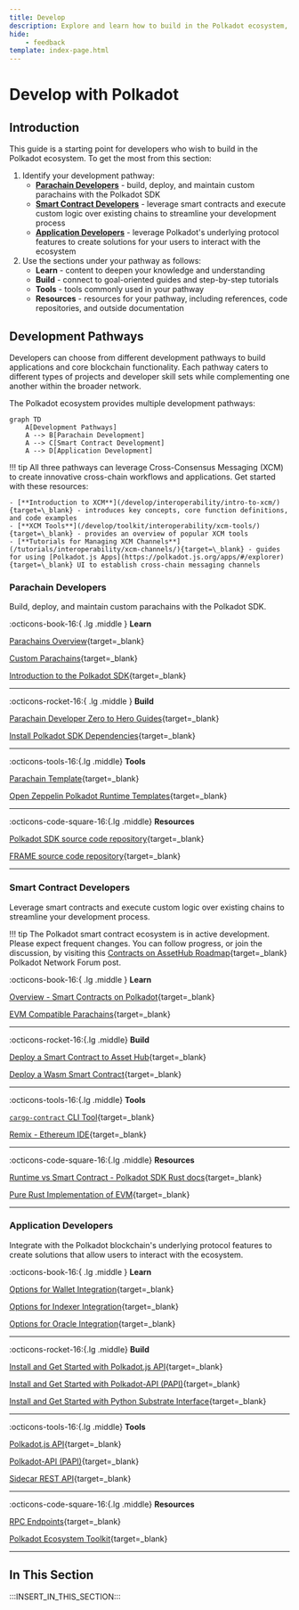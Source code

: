 ```yaml
---
title: Develop
description: Explore and learn how to build in the Polkadot ecosystem, from a custom parachain to smart contracts, supported by robust integrations and developer tools.
hide: 
    - feedback
template: index-page.html
---
```


# Develop with Polkadot

## Introduction

This guide is a starting point for developers who wish to build in the Polkadot ecosystem. To get the most from this section: 

1. Identify your development pathway:
    - [**Parachain Developers**](#parachain-developers) - build, deploy, and maintain custom parachains with the Polkadot SDK
    - [**Smart Contract Developers**](#smart-contract-developers) - leverage smart contracts and execute custom logic over existing chains to streamline your development process
    - [**Application Developers**](#application-developers) - leverage Polkadot's underlying protocol features to create solutions for your users to interact with the ecosystem
2. Use the sections under your pathway as follows:
    - **Learn** - content to deepen your knowledge and understanding 
    - **Build** - connect to goal-oriented guides and step-by-step tutorials
    - **Tools** - tools commonly used in your pathway
    - **Resources** - resources for your pathway, including references, code repositories, and outside documentation

## Development Pathways

Developers can choose from different development pathways to build applications and core blockchain functionality. Each pathway caters to different types of projects and developer skill sets while complementing one another within the broader network.

The Polkadot ecosystem provides multiple development pathways:

```mermaid
graph TD
    A[Development Pathways]
    A --> B[Parachain Development]
    A --> C[Smart Contract Development]
    A --> D[Application Development]
```

!!! tip 
    All three pathways can leverage Cross-Consensus Messaging (XCM) to create innovative cross-chain workflows and applications. Get started with these resources:

    - [**Introduction to XCM**](/develop/interoperability/intro-to-xcm/){target=\_blank} - introduces key concepts, core function definitions, and code examples
    - [**XCM Tools**](/develop/toolkit/interoperability/xcm-tools/){target=\_blank} - provides an overview of popular XCM tools
    - [**Tutorials for Managing XCM Channels**](/tutorials/interoperability/xcm-channels/){target=\_blank} - guides for using [Polkadot.js Apps](https://polkadot.js.org/apps/#/explorer){target=\_blank} UI to establish cross-chain messaging channels 


### Parachain Developers 

Build, deploy, and maintain custom parachains with the Polkadot SDK.

<div class="cards" markdown>

:octicons-book-16:{ .lg .middle } **Learn** 

[Parachains Overview](/polkadot-protocol/architecture/parachains/overview/){target=\_blank}

[Custom Parachains](/develop/parachains/get-started/build-custom-parachains/){target=\_blank}

[Introduction to the Polkadot SDK](/develop/parachains/get-started/intro-polkadot-sdk/){target=\_blank}

---

</div>

<div class="cards" markdown>

:octicons-rocket-16:{ .lg .middle } **Build** 

[Parachain Developer Zero to Hero Guides](/tutorials/polkadot-sdk/parachains/zero-to-hero/){target=\_blank}

[Install Polkadot SDK Dependencies](/develop/parachains/get-started/install-polkadot-sdk/){target=\_blank}

---

</div>

<div class="cards" markdown>

:octicons-tools-16:{.lg .middle} **Tools**


[Parachain Template](https://github.com/paritytech/polkadot-sdk/tree/master/templates/parachain){target=\_blank}

[Open Zeppelin Polkadot Runtime Templates](https://github.com/OpenZeppelin/polkadot-runtime-templates/tree/main){target=\_blank}

---

</div>

<div class="cards" markdown>

:octicons-code-square-16:{.lg .middle} **Resources**


[Polkadot SDK source code repository](https://github.com/paritytech/polkadot-sdk){target=\_blank} 
    
[FRAME source code repository](https://github.com/paritytech/polkadot-sdk/tree/master/substrate/frame){target=\_blank}

---

</div>

### Smart Contract Developers 

Leverage smart contracts and execute custom logic over existing chains to streamline your development process.

!!! tip
    The Polkadot smart contract ecosystem is in active development. Please expect frequent changes. You can follow progress, or join the discussion, by visiting this [Contracts on AssetHub Roadmap](https://forum.polkadot.network/t/contracts-on-assethub-roadmap/9513/57){target=\_blank} Polkadot Network Forum post.


<div class="cards" markdown>

:octicons-book-16:{ .lg .middle } **Learn**

[Overview - Smart Contracts on Polkadot](/develop/smart-contracts/overview/){target=\_blank}

[EVM Compatible Parachains](/develop/smart-contracts/evm/parachain-contracts/#evm-compatible-parachains){target=\_blank}

---

</div>

<div class="cards" markdown>

:octicons-rocket-16:{.lg .middle} **Build**

[Deploy a Smart Contract to Asset Hub](/develop/smart-contracts/evm/native-evm-contracts/#deploy-a-smart-contract-to-asset-hub){target=\_blank} 
    
[Deploy a Wasm Smart Contract](/develop/smart-contracts/wasm-ink/){target=\_blank}

---

</div>

<div class="cards" markdown>

:octicons-tools-16:{.lg .middle} **Tools**

[`cargo-contract` CLI Tool](https://github.com/use-ink/cargo-contract){target=\_blank}

[Remix - Ethereum IDE](https://remix.ethereum.org/){target=\_blank}

---

</div>

<div class="cards" markdown>

:octicons-code-square-16:{.lg .middle} **Resources**

[Runtime vs Smart Contract - Polkadot SDK Rust docs](https://paritytech.github.io/polkadot-sdk/master/polkadot_sdk_docs/reference_docs/runtime_vs_smart_contract/index.html){target=\_blank} 
    
[Pure Rust Implementation of EVM](https://github.com/rust-ethereum/evm){target=\_blank}

---

</div>

### Application Developers

Integrate with the Polkadot blockchain's underlying protocol features to create solutions that allow users to interact with the ecosystem. 

<div class="cards" markdown>

:octicons-book-16:{ .lg .middle } **Learn**

[Options for Wallet Integration](/develop/toolkit/integrations/wallets/){target=\_blank}

[Options for Indexer Integration](/develop/toolkit/integrations/indexers/){target=\_blank}

[Options for Oracle Integration](/develop/toolkit/integrations/oracles/){target=\_blank}

---

</div>

<div class="cards" markdown>

:octicons-rocket-16:{.lg .middle} **Build**

[Install and Get Started with Polkadot.js API](/develop/toolkit/api-libraries/polkadot-js-api/){target=\_blank}

[Install and Get Started with Polkadot-API (PAPI)](/develop/toolkit/api-libraries/papi/){target=\_blank}

[Install and Get Started with Python Substrate Interface](/develop/toolkit/api-libraries/py-substrate-interface/){target=\_blank}

---

</div>

<div class="cards" markdown>

:octicons-tools-16:{.lg .middle} **Tools**

[Polkadot.js API](https://github.com/polkadot-js/api){target=\_blank}

[Polkadot-API (PAPI)](https://github.com/polkadot-api/polkadot-api){target=\_blank}

[Sidecar REST API](https://github.com/paritytech/substrate-api-sidecar){target=\_blank}

---

</div>

<div class="cards" markdown>

:octicons-code-square-16:{.lg .middle} **Resources**

[RPC Endpoints](/develop/networks/){target=\_blank} 
    
[Polkadot Ecosystem Toolkit](/develop/toolkit/){target=\_blank}

---

</div>

## In This Section

:::INSERT_IN_THIS_SECTION:::
